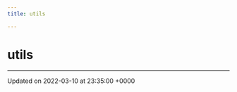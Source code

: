 ```yaml
---
title: utils

---
```


# utils








-------------------------------

Updated on 2022-03-10 at 23:35:00 +0000